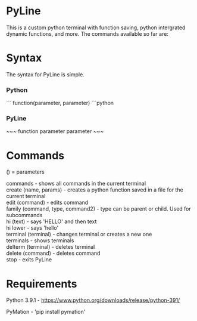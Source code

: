 # PyLine
This is a custom python terminal with function saving, python intergrated dynamic functions, and more.
The commands available so far are:

# Syntax
The syntax for PyLine is simple.

<h3>Python</h3>
```
function(parameter, parameter)
```python

<h3>PyLine</h3>
~~~
function parameter parameter
~~~

# Commands
() = parameters  
  
commands - shows all commands in the current terminal  
create (name, params) - creates a python function saved in a file for the current terminal  
edit (command) - edits command  
family (command, type, command2) - type can be parent or child. Used for subcommands  
hi (text) - says 'HELLO' and then text  
hi lower - says 'hello'  
terminal (terminal) - changes terminal or creates a new one  
terminals - shows terminals  
delterm (terminal) - deletes terminal  
delete (command) - deletes command  
stop - exits PyLine  

# Requirements

Python 3.9.1 - https://www.python.org/downloads/release/python-391/  

PyMation - 'pip install pymation'